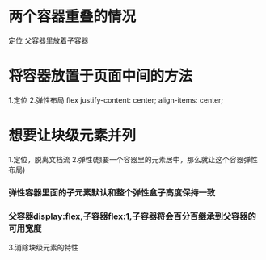 # 两个容器重叠的情况
定位
父容器里放着子容器
# 将容器放置于页面中间的方法
1.定位
2.弹性布局
flex
justify-content: center;
align-items: center;
# 想要让块级元素并列
1.定位，脱离文档流
2.弹性(想要一个容器里的元素居中，那么就让这个容器弹性布局)
### 弹性容器里面的子元素默认和整个弹性盒子高度保持一致
### 父容器display:flex,子容器flex:1,子容器将会百分百继承到父容器的可用宽度
3.消除块级元素的特性